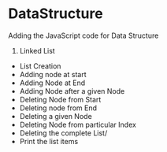 # DataStructure
Adding the JavaScript code for Data Structure
1. Linked List
 - List Creation
 - Adding node at start
 - Adding Node at End
 - Adding Node after a given Node
 - Deleting Node from Start
 - Deleting node from End
 - Deleting a given Node
 - Deleting Node from particular Index
 - Deleting the complete List/
 - Print the list items
